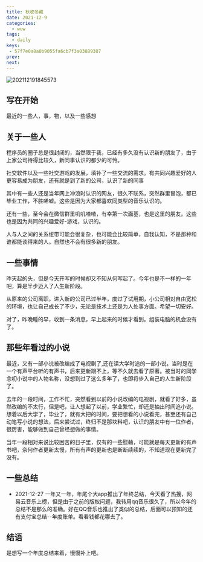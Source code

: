 ```yaml
---
title: 秋收冬藏
date: 2021-12-9
categories:
  - wuw
tags:
  - daily
keys:
 - 57f7e0a8a0b9055fa6cb7f3a03889387
prev: 
next:
---
```


![202112191845573](https://cdn.jsdelivr.net/gh/qbmzc/images/2021/202112191845573.png)

<!-- more -->

## 写在开始

最近的一些人，事，物，以及一些感想
## 关于一些人

程序员的圈子总是很封闭的，当然限于我，已经有多久没有认识新的朋友了，由于上家公司待得比较久，新同事认识的都少的可怜。

社交软件以及一些社交游戏的发展，填补了一些交流的需求。有共同兴趣爱好的人更容易成为朋友，还有就是到了新的公司，认识了新的同事

其中有一些人还是当年网上冲浪时认识的网友，很久不联系，突然群里冒泡，都已毕业工作，不胜唏嘘。这些是因为大家都喜欢同类型的音乐认识的。

还有一些，至今会在微信群里叽叽喳喳，有幸第一次面基，也是这里的朋友。这些也是因为共同的兴趣爱好-游戏，认识的。

人与人之间的关系纽带可能会很复杂，也可能会比较简单，自我认知，不是那种和谁都能谈得来的人。自然也不会有很多新的朋友。

## 一些事情

昨天起的头，但是今天开写的时候却又不知从何写起了。今年也是不一样的一年吧，算是半步迈入了人生新阶段。

从原来的公司离职，进入新的公司已过半年，度过了试用期，小公司相对自由宽松的环境，也让自己成长了不少，无论是技术上还是为人处事方面。希望一切安好。

对了，昨晚睡的早，收到一条消息，早上起来的时候才看到。组装电脑的机会没有了。

## 那些年看过的小说

最近，又有一部小说被改编成了电视剧了,还在读大学时追的一部小说，当时是在一个有声平台听的有声书，后来更新跟不上，等不久就去看了原著。被当时的同学念叨小说中的人物名称，没想到过了这么多年了，也即将步入自己的人生新阶段了。

去年的一段时间，工作不忙，突然看到以前的小说改编的电视剧，就看了好多，虽然改编的不太行，但是吧，让人想起了以前，学业繁忙，却还是抽出时间追小说。想着以后大学了，毕业了，就有大把的时间，要把想看的小说看完，甚至还有自己动笔写小说的想法，后来尝试过，终归不是那块料吧，认识的朋友中有一位作者，很厉害，能够做到自己曾经想做的事情。

当年一段相对来说比较困苦的日子里，仅有的一些慰藉，可能就是每天更新的有声书吧，奈何作者更新太慢，所有有声的更新也是断断续续的，不知道现在更新完了没有。
## 一些总结

- 2021-12-27
一年又一年，年尾个大app推出了年终总结，今天看了热搜，网易云音乐上榜，但是由于之前的版权问题，我转用qq音乐很久了，所以今年的总结不是那么的准确。好在QQ音乐也推出了类似的总结，后面可以预知的还有支付宝总结--年度账单。看看钱都花哪去了。

## 结语

是想写一个年度总结来着，慢慢补上吧。

